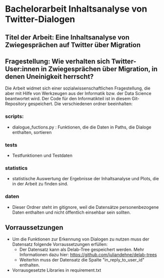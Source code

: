 # Bachelorarbeit Inhaltsanalyse von Twitter-Dialogen

## Titel der Arbeit: Eine Inhaltsanalyse von Zwiegesprächen auf Twitter über Migration

## Fragestellung: Wie verhalten sich Twitter-User:innen in Zwiegesprächen über Migration, in denen Uneinigkeit herrscht?

Die Arbeit widmet sich einer sozialwissenschaftlichen Fragestellung, die aber mit Hilfe von Werkzeugen aus der Informatik bzw. der Data Science beantwortet wird. Der Code für den Informatikteil ist in diesem Git-Repository gespeichert. Die verschiedenen ordner beeinhalten:

### scripts:
- dialogue_fuctions.py : Funktionen, die die Daten in Paths, die Dialoge enthalten, sortieren

### tests
- Testfunktionen und Testdaten

### statistics
- statistische Auswertung der Ergebnisse der Inhaltsanalyse und Plots, die in der Arbeit zu finden sind.

### daten
- Dieser Ordner steht im gitignore, weil die Datensätze personenbezogene Daten enthalten und nicht öffentlich einsehbar sein sollten.

## Vorraussetzungen
- Um die Funktionen zur Erkennung von Dialogen zu nutzen muss der Datensatz folgende Vorraussetzungen erfüllen: 
    - Der Datensatz kann als Delab-Tree gespeichert werden. Mehr Informationen dazu hier: https://github.com/juliandehne/delab-trees
    - Weiterhin muss der Datensatz die Spalte "in_reply_to_user_id" enthalten.
- Vorrausgesetzte Libraries in requirement.txt


